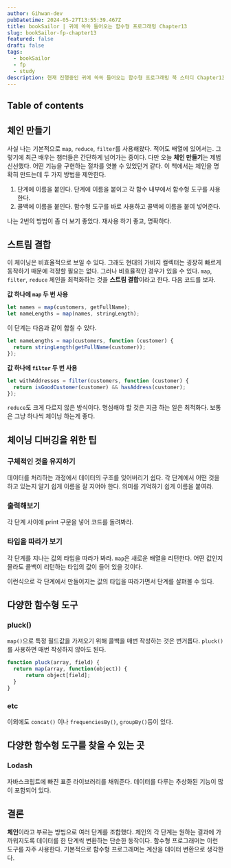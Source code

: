 ```yaml
---
author: Gihwan-dev
pubDatetime: 2024-05-27T13:55:39.467Z
title: bookSailor | 귀에 쏙쏙 들어오는 함수형 프로그래밍 Chapter13
slug: bookSailor-fp-chapter13
featured: false
draft: false
tags:
  - bookSailor
  - fp
  - study
description: 현재 진행중인 귀에 쏙쏙 들어오는 함수형 프로그래밍 북 스터디 Chapter13 요약본입니다.
---
```


## Table of contents

## 체인 만들기

사실 나는 기본적으로 `map`, `reduce`, `filter`를 사용해왔다. 적어도 배열에 있어서는. 그렇기에 최근 배우는 챕터들은 간단하게 넘어가는 중이다. 다만 오늘 **체인 만들기**는 제법 신선했다. 어떤 기능을 구현하는 절차를 엿볼 수 있었던거 같다. 이 책에서는 체인을 명확히 만드는데 두 가지 방법을 제안한다.

1. 단계에 이름을 붙인다. 단계에 이름을 붙이고 각 함수 내부에서 함수형 도구를 사용한다.
2. 콜백에 이름을 붙인다. 함수형 도구를 바로 사용하고 콜백에 이름을 붙여 넣어준다.

나는 2번의 방법이 좀 더 보기 좋았다. 재사용 하기 좋고, 명확하다.

## 스트림 결합

이 체이닝은 비효율적으로 보일 수 있다. 그래도 현대의 가비지 컬렉터는 굉장히 빠르게 동작하기 때문에 걱정할 필요는 없다. 그러나 비효율적인 경우가 있을 수 있다. `map`, `filter`, `reduce` 체인을 최적화하는 것을 **스트림 결합**이라고 한다. 다음 코드를 보자.

**값 하나에 `map` 두 번 사용**

```js
let names = map(customers, getFullName);
let nameLengths = map(names, stringLength);
```

이 단계는 다음과 같이 합칠 수 있다.

```js
let nameLengths = map(customers, function (customer) {
  return stringLength(getFullName(customer));
});
```

**값 하나에 `filter` 두 번 사용**

```js
let withAddresses = filter(customers, function (customer) {
  return isGoodCustomer(customer) && hasAddress(customer);
});
```

`reduce`도 크게 다르지 않은 방식이다. 명심해야 할 것은 지금 하는 일은 최적화다. 보통은 그냥 하나씩 체이닝 하는게 좋다.

## 체이닝 디버깅을 위한 팁

### 구체적인 것을 유지하기

데이터를 처리하는 과정에서 데이터의 구조를 잊어버리기 쉽다. 각 단계에서 어떤 것을 하고 있는지 알기 쉽게 이름을 잘 지어야 한다. 의미를 기억하기 쉽게 이름을 붙여라.

### 출력해보기

각 단계 사이에 print 구문을 넣어 코드를 돌려봐라.

### 타입을 따라가 보기

각 단계를 지나는 값의 타입을 따라가 봐라. `map`은 새로운 배열을 리턴한다. 어떤 값인지 몰라도 콜백이 리턴하는 타입의 값이 들어 있을 것이다.

이런식으로 각 단계에서 만들어지는 값의 타입을 따라가면서 단계를 살펴볼 수 있다.

## 다양한 함수형 도구

### pluck()

`map()`으로 특정 필드값을 가져오기 위해 콜백을 매번 작성하는 것은 번거롭다. `pluck()`를 사용하면 매번 작성하지 않아도 된다.

```js
function pluck(array, field) {
  return map(array, function(object)) {
      return object[field];
  }
}
```

### etc

이외에도 `concat()` 이나 `frequenciesBy()`, `groupBy()`등이 있다.

## 다양한 함수형 도구를 찾을 수 있는 곳

### Lodash

자바스크립트에 빠진 표준 라이브러리를 채워준다. 데이터를 다루는 추상화된 기능이 많이 포함되어 있다.

## 결론

**체인**이라고 부르는 방법으로 여러 단계를 조합했다. 체인의 각 단계는 원하는 결과에 가까워지도록 데이터를 한 단계씩 변환하는 단순한 동작이다. 함수형 프로그래머는 이런 도구를 자주 사용한다. 기본적으로 함수형 프로그래머는 계산을 데이터 변환으로 생각한다.
